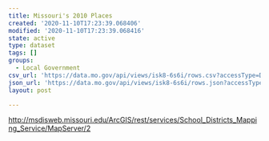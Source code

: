 ```yaml
---
title: Missouri's 2010 Places
created: '2020-11-10T17:23:39.068406'
modified: '2020-11-10T17:23:39.068416'
state: active
type: dataset
tags: []
groups:
  - Local Government
csv_url: 'https://data.mo.gov/api/views/isk8-6s6i/rows.csv?accessType=DOWNLOAD'
json_url: 'https://data.mo.gov/api/views/isk8-6s6i/rows.json?accessType=DOWNLOAD'
layout: post

---
```

http://msdisweb.missouri.edu/ArcGIS/rest/services/School_Districts_Mapping_Service/MapServer/2

